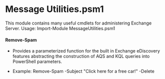 # Message Utilities.psm1
This module contains many useful cmdlets for administering Exchange Server.
Usage: Import-Module MessageUtilities.psm1

#### Remove-Spam
  * Provides a parameterized function for the built in Exchange eDiscovery features abstracting the construction of AQS and KQL queries into PowerShell parameters.

  * Example: Remove-Spam -Subject "Click here for a free car!" -Delete
